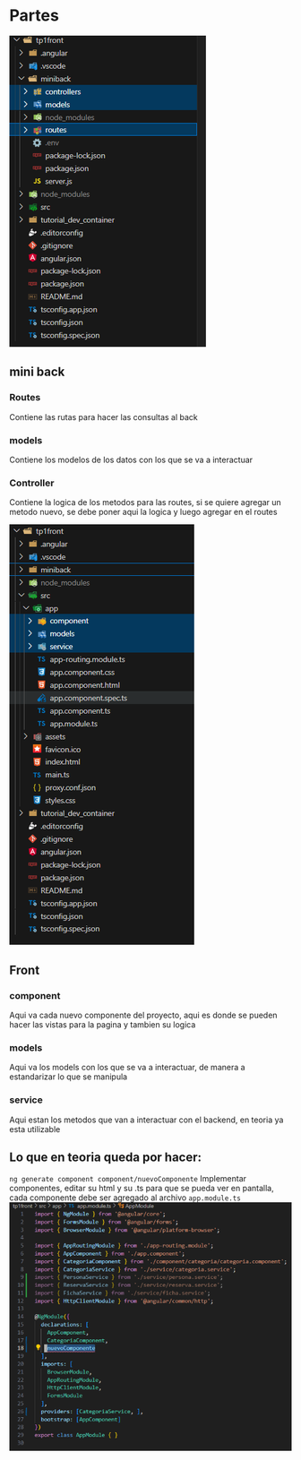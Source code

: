 # Partes
![30d62af0a4bac038155006d92894b79d.png](../_resources/30d62af0a4bac038155006d92894b79d.png)
## mini back
### Routes
Contiene las rutas para hacer las consultas al back
### models
Contiene los modelos de los datos con los que se va a interactuar 
### Controller
Contiene la logica de los metodos para las routes, si se quiere agregar un metodo nuevo, se debe poner aqui la logica y luego agregar en el routes

![b7439f11e4a604ab490e3a9852053d46.png](../_resources/b7439f11e4a604ab490e3a9852053d46.png)
## Front
### component
Aqui va cada nuevo componente del proyecto, aqui es donde se pueden hacer las vistas para la pagina y tambien su logica
### models
Aqui va los models con los que se va a interactuar, de manera a estandarizar lo que se manipula
### service
Aqui estan los metodos que van a interactuar con el backend, en teoria ya esta utilizable

## Lo que en teoria queda por hacer:
`ng generate component component/nuevoComponente`
Implementar componentes, editar su html y su .ts para que se pueda ver en pantalla, cada componente debe ser agregado al archivo `app.module.ts` 
![f0b8ef9cffa71a6642e5f4a1301185d6.png](../_resources/f0b8ef9cffa71a6642e5f4a1301185d6.png)
